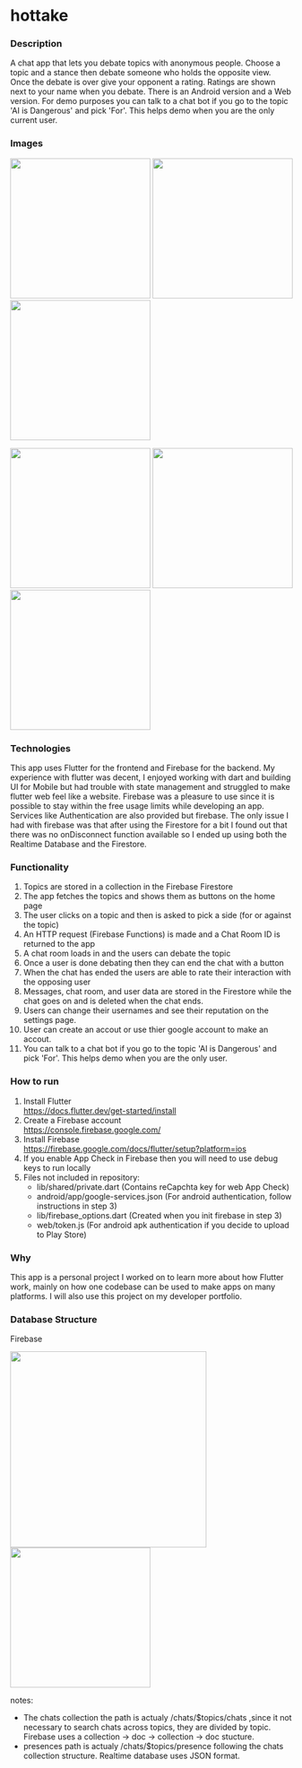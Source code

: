 # hottake
### Description
  A chat app that lets you debate topics with anonymous people. Choose a topic and a stance then debate someone who holds the opposite view.
  Once the debate is over give your opponent a rating. Ratings are shown next to your name when you debate. There is an Android version and
  a Web version. For demo purposes you can talk to a chat bot if you go to the topic 'AI is Dangerous' and pick 'For'. This helps demo when you are the only current user.

### Images

<p float="left">
  <img src="https://user-images.githubusercontent.com/88403974/226691142-c04b7df1-8111-45fe-bf16-99ec85e7ab8f.png" width="250" />
  <img src="https://user-images.githubusercontent.com/88403974/226691907-26d9b6ff-92a9-49fa-bb3d-8be4abd6fc96.png" width="250" /> 
  <img src="https://user-images.githubusercontent.com/88403974/226692927-48989618-c83b-412b-9c04-a515f18dbc0c.png" width="250" />
</p>
<p float="left">
  <img src="https://user-images.githubusercontent.com/88403974/226692949-6aabb517-ddd6-49d3-8d70-61608c1ade15.png" width="250" />
  <img src="https://user-images.githubusercontent.com/88403974/226692957-9090ad3d-8b98-45f7-8552-4a43efd50496.png" width="250" />
  <img src="https://user-images.githubusercontent.com/88403974/226692971-bb68b94b-75a1-4be4-985f-c5cae01e8adb.png" width="250" />
</p>

### Technologies
   This app uses Flutter for the frontend and Firebase for the backend. My experience with flutter was decent, I enjoyed working with
   dart and building UI for Mobile but had trouble with state management and struggled to make flutter web feel like a website.
   Firebase was a pleasure to use since it is possible to stay within the free usage limits while developing an app. Services like Authentication
   are also provided but firebase. The only issue I had with firebase was that after using the Firestore for a bit I found out that there was
   no onDisconnect function available so I ended up using both the Realtime Database and the Firestore.

### Functionality 
  1. Topics are stored in a collection in the Firebase Firestore
  2. The app fetches the topics and shows them as buttons on the home page
  3. The user clicks on a topic and then is asked to pick a side (for or against the topic)
  4. An HTTP request (Firebase Functions) is made and a Chat Room ID is returned to the app
  5. A chat room loads in and the users can debate the topic
  6. Once a user is done debating then they can end the chat with a button
  7. When the chat has ended the users are able to rate their interaction with the opposing user
  8. Messages, chat room, and user data are stored in the Firestore while the chat goes on and is deleted when the chat ends.
  9. Users can change their usernames and see their reputation on the settings page.
  10. User can create an accout or use thier google account to make an accout.
  11. You can talk to a chat bot if you go to the topic 'AI is Dangerous' and pick 'For'. This helps demo when you are the only user.

### How to run
1. Install Flutter <br> https://docs.flutter.dev/get-started/install
2. Create a Firebase account <br> https://console.firebase.google.com/
3. Install Firebase <br> https://firebase.google.com/docs/flutter/setup?platform=ios
5. If you enable App Check in Firebase then you will need to use debug keys to run locally 
6. Files not included in repository:
    * lib/shared/private.dart (Contains reCapchta key for web App Check)
    * android/app/google-services.json (For android authentication, follow instructions in step 3)
    * lib/firebase_options.dart (Created when you init firebase in step 3)
    * web/token.js (For android apk authentication if you decide to upload to Play Store)

### Why

This app is a personal project I worked on to learn more about how Flutter work, mainly on how one codebase can be used to make apps on many platforms. I will also use this project on my developer portfolio.

### Database Structure
Firebase 
<p float="left">
  <img src="https://user-images.githubusercontent.com/88403974/227812636-95b98811-811c-4f40-a080-5caae3a694d3.png" width="350" />
  <img src="https://user-images.githubusercontent.com/88403974/227813109-428b711f-b09c-4eb5-bbc9-3bac2f0d4467.png" width="250" />
</p>
notes: 

  * The chats collection the path is actualy /chats/$topics/chats ,since it not necessary to search chats across topics, they are divided by topic. Firebase uses a collection -> doc -> collection -> doc stucture.
  * presences path is actualy /chats/$topics/presence following the chats collection structure. Realtime database uses JSON format.

